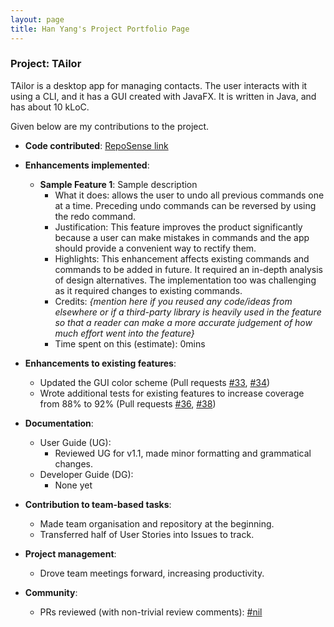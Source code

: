 ```yaml
---
layout: page
title: Han Yang's Project Portfolio Page
---
```


### Project: TAilor

TAilor is a desktop app for managing contacts. The user interacts with it using a CLI, and it has a GUI
created with JavaFX. It is written in Java, and has about 10 kLoC.

Given below are my contributions to the project.

* **Code contributed**: [RepoSense link](https://nus-cs2103-ay2122s2.github.io/tp-dashboard/?search=festivecat&breakdown=true)

* **Enhancements implemented**:
  * **Sample Feature 1**: Sample description
    * What it does:
    allows the user to undo all previous commands one at a time. Preceding undo commands can be reversed by using the redo command.
    * Justification:
    This feature improves the product significantly because a user can make mistakes in commands and the app should provide a convenient way to rectify them.
    * Highlights:
    This enhancement affects existing commands and commands to be added in future. It required an in-depth analysis of design alternatives. The implementation too was challenging as it required changes to existing commands.
    * Credits:
    *{mention here if you reused any code/ideas from elsewhere or if a third-party library is heavily used in the feature so that a reader can make a more accurate judgement of how much effort went into the feature}*
    * Time spent on this (estimate):
    0mins

* **Enhancements to existing features**:
  * Updated the GUI color scheme (Pull requests [\#33](), [\#34]())
  * Wrote additional tests for existing features to increase coverage from 88% to 92% (Pull requests [\#36](), [\#38]())

* **Documentation**:
  * User Guide (UG):
    * Reviewed UG for v1.1, made minor formatting and grammatical changes.
  * Developer Guide (DG):
    * None yet

* **Contribution to team-based tasks**:
  * Made team organisation and repository at the beginning.
  * Transferred half of User Stories into Issues to track.

* **Project management**:
  * Drove team meetings forward, increasing productivity.

* **Community**:
  * PRs reviewed (with non-trivial review comments): [\#nil]()
